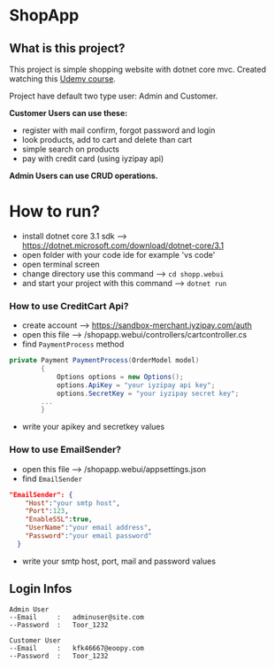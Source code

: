 # ShopApp
## What is this project?
This project is simple shopping website with dotnet core mvc. Created watching this [Udemy course](https://www.udemy.com/course/komple-web-developer-kursu/ "Udemy course"). 

Project have default two type user: Admin and Customer.

**Customer Users can use these:**
- register with mail confirm, forgot password and login
- look products, add to cart and delete than cart
- simple search on products
- pay with credit card (using iyzipay api)

**Admin Users can use CRUD operations.**

# How to run?
- install dotnet core 3.1 sdk --> https://dotnet.microsoft.com/download/dotnet-core/3.1
- open folder with your code ide for example 'vs code'
- open terminal screen
- change directory use this command --> `cd shopp.webui`
- and start your project with this command --> `dotnet run`

### How to use CreditCart Api?
- create account --> https://sandbox-merchant.iyzipay.com/auth
- open this file --> /shopapp.webui/controllers/cartcontroller.cs
- find `PaymentProcess` method

```csharp
private Payment PaymentProcess(OrderModel model)
        {
            Options options = new Options();
            options.ApiKey = "your iyzipay api key";
            options.SecretKey = "your iyzipay secret key";
		...
		}
```
- write your apikey and secretkey values

### How to use EmailSender?
- open this file --> /shopapp.webui/appsettings.json
- find `EmailSender`

```json
"EmailSender": {
    "Host":"your smtp host",
    "Port":123,
    "EnableSSL":true,
    "UserName":"your email address",
    "Password":"your email password"
  }
```
- write your smtp host, port, mail and password values

##  Login Infos

    Admin User
    --Email     :   adminuser@site.com
    --Password  :   Toor_1232

    Customer User
    --Email     :   kfk46667@eoopy.com
    --Password  :   Toor_1232
